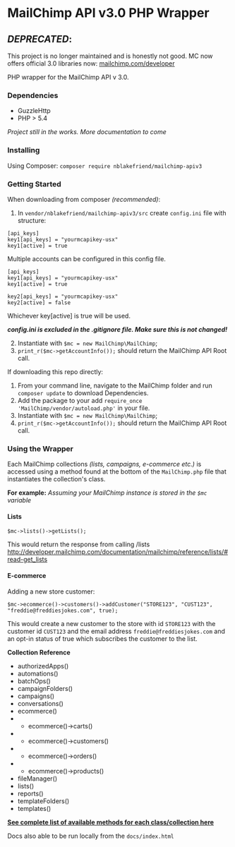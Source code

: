 # MailChimp API v3.0 PHP Wrapper


## *DEPRECATED*: 
This project is no longer maintained and is honestly not good. 
MC now offers official 3.0 libraries now: [mailchimp.com/developer](https://mailchimp.com/developer)

PHP wrapper for the MailChimp API v 3.0.

### Dependencies
- GuzzleHttp
- PHP > 5.4

*Project still in the works. More documentation to come*

### Installing
Using Composer: `composer require nblakefriend/mailchimp-apiv3`

### Getting Started
When downloading from composer *(recommended)*:
1. In `vendor/nblakefriend/mailchimp-apiv3/src` create `config.ini` file with structure:

```
[api_keys]
key1[api_keys] = "yourmcapikey-usx"
key1[active] = true
```

Multiple accounts can be configured in this config file.

```
[api_keys]
key1[api_keys] = "yourmcapikey-usx"
key1[active] = true

key2[api_keys] = "yourmcapikey-usx"
key2[active] = false
```

Whichever key[active] is true will be used.

***config.ini is excluded in the .gitignore file. Make sure this is not changed!***

2. Instantiate with `$mc = new MailChimp\MailChimp`;
3. `print_r($mc->getAccountInfo());` should return the MailChimp API Root call.

If downloading this repo directly:
1. From your command line, navigate to the MailChimp folder and run `composer update` to download Dependencies.
2. Add the package to your add `require_once 'MailChimp/vendor/autoload.php'` in your file.
3. Instantiate with `$mc = new MailChimp\MailChimp`;
4. `print_r($mc->getAccountInfo());` should return the MailChimp API Root call.

### Using the Wrapper
Each MailChimp collections *(lists, campaigns, e-commerce etc.)* is accessed using a method found at the bottom of the `MailChimp.php` file that instantiates the collection's class.

**For example:**
*Assuming your MailChimp instance is stored in the `$mc` variable*

#### Lists
`$mc->lists()->getLists();`

This would return the response from calling /lists
http://developer.mailchimp.com/documentation/mailchimp/reference/lists/#read-get_lists

#### E-commerce
Adding a new store customer:

`$mc->ecommerce()->customers()->addCustomer("STORE123", "CUST123", "freddie@freddiesjokes.com", true);`

This would create a new customer to the store with id `STORE123` with the customer id `CUST123` and the email address `freddie@freddiesjokes.com` and an opt-in status of true which subscribes the customer to the list.

**Collection Reference**
* authorizedApps()
* automations()
* batchOps()
* campaignFolders()
* campaigns()
* conversations()
* ecommerce()
*   - ecommerce()->carts()
*   - ecommerce()->customers()
*   - ecommerce()->orders()
*   - ecommerce()->products()
* fileManager()
* lists()
* reports()
* templateFolders()
* templates()

**[See complete list of available methods for each class/collection here](https://nblakefriend.github.io/MailChimp-API3.0-Wrapper/index.html)**

Docs also able to be run locally from the `docs/index.html`
